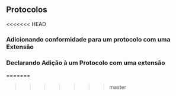 ## Protocolos
<<<<<<< HEAD

### <a name="ProtocolConformanceWithExtension">Adicionando conformidade para um protocolo com uma Extensão

### <a name="DeclaringProtocolAdoptionWithExtension">Declarando Adição à um Protocolo com uma extensão
=======
>>>>>>> master
